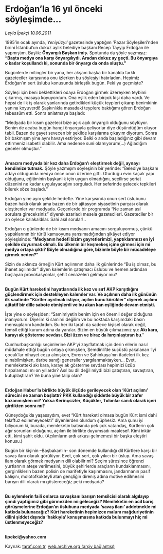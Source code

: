 # Erdoğan’la 16 yıl önceki söyleşimde...

*Leyla İpekçi 10.06.2011*

<div class="yazi"><p>1995’in ocak ayında, <i>Yeniyüzyıl</i> gazetesinde yaptığım ‘Pazar Söyleşileri’nden birini İstanbul’un dokuz aylık belediye başkanı Recep Tayyip Erdoğan ile yapmıştım. Başlık: <b>Önyargılı Başkan imiş.</b> Spotunda da şöyle yazmışız: <b>“Başta medya ona karşı önyargılıydı. Aradan dokuz ay geçti. Bu önyargıya o kadar koşullandı ki, sonunda bir önyargı da onda oluştu.”</b></p>
<p>Bugünlerde mitingler bir yana, her akşam başka bir kanalda farklı gazeteciler karşısında onu izlerken bu söyleşiyi hatırladım. Hepimiz Erdoğan’ın sert üslubu konusunda birleştik bugün. Peki ya geçmişte? </p>
<p>Söyleşi için beni beklettikleri odaya Erdoğan girmek üzereyken teybimi çıkarmış, masaya koyuyordum. Ona eşlik eden birçok kişi daha vardı. Ve hepsi de ilk iş olarak yanlarında getirdikleri küçük teypleri çıkarıp benimkinin yanına koyuverdi! Şaşkınlıkla masadaki teyplere baktığımı gören Erdoğan tebessüm etti. Sonra anlatmaya başladı:</p>
<p>“Medyada bir kısım gazeteci bize açık açık önyargılı olduğunu söylüyor. Benim de acaba bugün hangi önyargıyla geliyorlar diye düşündüğüm oluyor tabii. Bazen de gayet sevecen bir şekilde karşılarına çıkayım diyorum. Sonra bir bakmışım yine aynı havayı estiriyor. Belki o anda başladığınız gibi devam ettirmeniz isabetli olabilir. Ama nedense suni olamıyorum(...) Ağladığım geceler olmuştur.”</p>
<p><b><br/>Amacım medyada bir kez daha Erdoğan’ı eleştirmek değil, aynayı kendimize tutmak.</b> Şöyle yazmışım söyleşinin bir yerinde: “Belediye başkanı adayı olduğunda medya önce onun üzerine gitti. Oturduğu evin kaçak yapı olduğunu, eğitiminin başkanlık için uygun olmadığını, seçilirse şeriat düzenini ne kadar uygulayacağını sorguladı. Her seferinde gelecek tepkileri bilerek söze başladı.”</p>
<p>Erdoğan yine aynı şekilde hedefte. Yine karşısında onun sert üslubunu bazen haklı olarak ama bazen de bir ajitasyon siyasetinin parçası olarak eleştirenler var medyada. Geçenlerde bir programda “Ne zaman asıl sorulara gireceksiniz” diyerek azarladı mesela gazetecileri. Gazeteciler bir an öylece kalakaldılar. Sahi asıl sorular!..</p>
<p>Erdoğan o günlerde de bir kısım medyanın amacını sorguluyormuş, çünkü yaptıklarının bir türlü kamuoyuna yansımadığından şikâyet ediyor söyleşisinde: <b>“Medyanın hedefi bizim gayretlerimizi, yaptıklarımızı en iyi şekilde duyurmak olmalı. Bu ülkenin bir keşmekeş içine girmesi için mi medya ortaya çıktı? Böyle olmadığına göre, bizimle böyle bir mücadeleye girmek neden?”</b></p>
<p>Sizin de aklınıza örneğin Kürt açılımının daha ilk günlerinde “Bu iş olmaz, bu ihanet açılımıdır” diyen kalemlerin çatışmacı üslubu ve hemen ardından başlayan provokasyonlar, şehit cenazeleri gelmiyor mu?</p>
<p><b><br/>Bugün Kürt hareketini hayatlarında ilk kez ve sırf AKP karşıtlığını güçlendirmek için destekleyen kalemler var. Ve açılımın daha ilk gününün ilk saatinde “Kürtler ayrılmak istiyor, açılım bunu körükler” diyerek açılımı ajitatif bir dille sabote etmişlerdi ve bu akan kan eşliğinde devam etmişti.</b></p>
<p>İşte yine o söyleşiden: “Samimiyetin benim için en önemli değer olduğuna inanıyorum. Diyelim ki samimi değilim ve bu noktada karşımdaki basın mensuplarını kandırdım. Bu her iki tarafı da sadece kişisel olarak değil, temsil ettiği kurum adına da yaralar. Bizim en büyük çıkmazımız şu: <b>Akı kara, karayı ak gösterme sevdası. Bizi üzen ve biraz da hırçınlaştıran bu</b>.”</p>
<p>Cumhurbaşkanlığı seçimlerine AKP’yi zayıflatmak için derin ellerin nasıl müdahale ettiği bugün ortaya çıkmışken, Şemdinli’de suçüstü yakalanan ‘iyi çocuk’lar nihayet ceza almışken, Evren ve Şahinkaya’nın ifadeleri ilk kez alınabilmişken, darbe sanığı generaller yargılanmaktayken... Evet, memleketteki akı kara, karayı ak gösterme sevdası hepimizi üzüp hırpalamadı mı on yıllardır? Asıl bu dil değil miydi bizi çatıştıran, savaştıran, kutuplaştıran? Ve buna yine talip olan?</p>
<p><b><br/>Erdoğan Habur’la birlikte büyük ölçüde gerileyecek olan ‘Kürt açılımı’ sürecini ne zaman başlattı? PKK kullandığı şiddetle büyük bir zafer kazanmışken mi? Yoksa Kerinçsizler, Küçükler, Tolonlar sanık olarak içeri girdikten sonra mı? </b></p>
<p>Güneydoğu’da yaşasaydım, evet “Kürt hareketi olmasa bugün Kürt ismi dahi telaffuz edilemeyecekti” diyenlerden olurdum şüphesiz. Ama şunu iyi biliyorum ki, burada, memleketin batısında pek çok vatandaş, Kürtlerin çok ağır sorunları olduğunu, açılım ile birlikte duyumsadı maalesef. Kimi inkâr etti, kimi şahit oldu. (Açılımların ardı arkası gelmemesi bir başka eleştiri konusu.)</p>
<p>Bugün bir kişinin –Başbakan’ın- son dönemde kullandığı dil Kürtlere karşı bir savaş ilanı olarak görülüyor. Evet, çok sert, çok yıkıcı bir üslup. Ama savaş ilanı olarak görmek medyanın dili olabilir mi? Seçim süresince öğrenci yurtlarının ateşe verilmesini, büyük şehirlerde araçların kundaklanmasını, gerginliklerin bazen polisin de marifetiyle kaşınmasını, jandarmanın pasif kalışını, molotofkokteyli atan gençliğin direniş adına motive edilmesini barışın dili olarak mı göstereceğiz peki medyada? </p>
<p><b><br/>Bu eylemlerin faili onlarca savaşkanı barışın temsilcisi olarak algılayıp şimdi yaptığımız gibi görmezden mi geleceğiz? Memleketin en acil barış görüşmelerine Erdoğan’ın üslubunu medyada ‘savaş ilanı’ addetmekle mi katkıda bulunacağız? Kürt hareketinin hepimizce malum mağduriyetinin dilini şiddet dışında ‘hakkıyla’ konuşmasına katkıda bulunmayı hiç mi üstlenmeyeceğiz?</b></p>
<p><b><br/>lipekci@yahoo.com</b></p>
</div>

Kaynak: [taraf.com.tr](http://www.taraf.com.tr/leyla-ipekci/makale-erdogan-la-16-yil-onceki-soylesimde.htm), [web.archive.org (arşiv bağlantısı)](http://web.archive.org/web/20131107153450/http://www.taraf.com.tr/leyla-ipekci/makale-erdogan-la-16-yil-onceki-soylesimde.htm)
